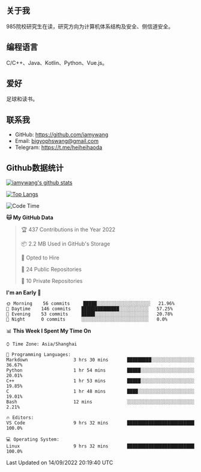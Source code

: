 ## 关于我

985院校研究生在读，研究方向为计算机体系结构及安全、侧信道安全。

## 编程语言

C/C++、Java、Kotlin、Python、Vue.js。

## 爱好

足球和读书。

## 联系我

- GitHub: https://github.com/iamywang
- Email: bigyophswang@gmail.com
- Telegram: https://t.me/heiheihaoda

## Github数据统计

[![iamywang's github stats](https://github-readme-stats.vercel.app/api?username=iamywang&count_private=true&show_icons=true)]()

[![Top Langs](https://github-readme-stats.vercel.app/api/top-langs/?username=iamywang&layout=compact)]()

<!--START_SECTION:waka-->
![Code Time](http://img.shields.io/badge/Code%20Time-544%20hrs-blue)

**🐱 My GitHub Data** 

> 🏆 437 Contributions in the Year 2022
 > 
> 📦 2.2 MB Used in GitHub's Storage 
 > 
> 💼 Opted to Hire
 > 
> 📜 24 Public Repositories 
 > 
> 🔑 10 Private Repositories  
 > 
**I'm an Early 🐤** 

```text
🌞 Morning    56 commits     █████░░░░░░░░░░░░░░░░░░░░   21.96% 
🌆 Daytime    146 commits    ██████████████░░░░░░░░░░░   57.25% 
🌃 Evening    53 commits     █████░░░░░░░░░░░░░░░░░░░░   20.78% 
🌙 Night      0 commits      ░░░░░░░░░░░░░░░░░░░░░░░░░   0.0%

```


📊 **This Week I Spent My Time On** 

```text
⌚︎ Time Zone: Asia/Shanghai

💬 Programming Languages: 
Markdown                 3 hrs 30 mins       █████████░░░░░░░░░░░░░░░░   36.67% 
Python                   1 hr 54 mins        █████░░░░░░░░░░░░░░░░░░░░   20.01% 
C++                      1 hr 53 mins        █████░░░░░░░░░░░░░░░░░░░░   19.85% 
C                        1 hr 48 mins        ████░░░░░░░░░░░░░░░░░░░░░   19.01% 
Bash                     12 mins             ░░░░░░░░░░░░░░░░░░░░░░░░░   2.21%

🔥 Editors: 
VS Code                  9 hrs 32 mins       █████████████████████████   100.0%

💻 Operating System: 
Linux                    9 hrs 32 mins       █████████████████████████   100.0%

```


 Last Updated on 14/09/2022 20:19:40 UTC
<!--END_SECTION:waka-->
